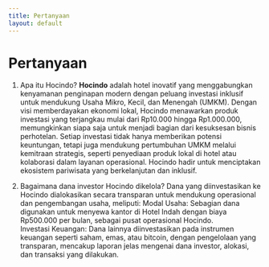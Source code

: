 ```yaml
---
title: Pertanyaan
layout: default
---
```


# Pertanyaan

1. Apa itu Hocindo? **Hocindo** adalah hotel inovatif yang menggabungkan kenyamanan penginapan modern dengan peluang investasi inklusif untuk mendukung Usaha Mikro, Kecil, dan Menengah (UMKM). Dengan visi memberdayakan ekonomi lokal, Hocindo menawarkan produk investasi yang terjangkau mulai dari Rp10.000 hingga Rp1.000.000, memungkinkan siapa saja untuk menjadi bagian dari kesuksesan bisnis perhotelan. Setiap investasi tidak hanya memberikan potensi keuntungan, tetapi juga mendukung pertumbuhan UMKM melalui kemitraan strategis, seperti penyediaan produk lokal di hotel atau kolaborasi dalam layanan operasional. Hocindo hadir untuk menciptakan ekosistem pariwisata yang berkelanjutan dan inklusif.

2. Bagaimana dana investor Hocindo dikelola?
Dana yang diinvestasikan ke Hocindo dialokasikan secara transparan untuk mendukung operasional dan pengembangan usaha, meliputi:  Modal Usaha: Sebagian dana digunakan untuk menyewa kantor di Hotel Indah dengan biaya Rp500.000 per bulan, sebagai pusat operasional Hocindo.  
Investasi Keuangan: Dana lainnya diinvestasikan pada instrumen keuangan seperti saham, emas, atau bitcoin, dengan pengelolaan yang transparan, mencakup laporan jelas mengenai dana investor, alokasi, dan transaksi yang dilakukan.

